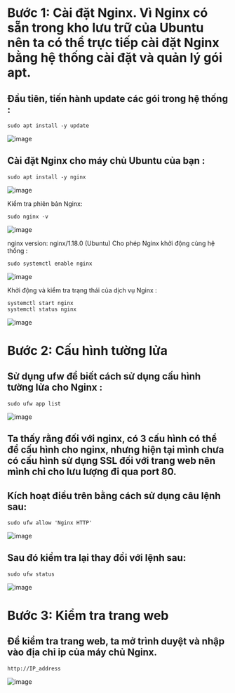 # Bước 1: Cài đặt Nginx. Vì Nginx có sẵn trong kho lưu trữ của Ubuntu nên ta có thể trực tiếp cài đặt Nginx bằng hệ thống cài đặt và quản lý gói apt.
## Đầu tiên, tiến hành update các gói trong hệ thống :

`sudo apt install -y update`

![image](https://user-images.githubusercontent.com/110179869/191151628-18f418af-0503-4461-97e7-ba6e17beeaf9.png)

## Cài đặt Nginx cho máy chủ Ubuntu của bạn :

`sudo apt install -y nginx`

![image](https://user-images.githubusercontent.com/110179869/191151709-76096435-88f9-42f5-bfbe-84edbe87e13b.png)

Kiểm tra phiên bản Nginx:

`sudo nginx -v`

![image](https://user-images.githubusercontent.com/110179869/191151774-4dec190f-450b-442b-abf9-4493afc0d5c6.png)

nginx version: nginx/1.18.0 (Ubuntu)
Cho phép Nginx khởi động cùng hệ thống :

`sudo systemctl enable nginx`

![image](https://user-images.githubusercontent.com/110179869/191151860-42057a74-07b0-44d1-a802-2d429c3088f6.png)

Khởi động và kiểm tra trạng thái của dịch vụ Nginx :
```
systemctl start nginx 
systemctl status nginx
```
![image](https://user-images.githubusercontent.com/110179869/191151952-f886896d-6412-42a8-8416-afaa1821b669.png)

# Bước 2: Cấu hình tường lửa
## Sử dụng ufw để biết cách sử dụng cấu hình tường lửa cho Nginx :

`sudo ufw app list `

![image](https://user-images.githubusercontent.com/110179869/191152329-453729e0-12c6-475d-845e-5658ce0a800a.png)

## Ta thấy rằng đối với nginx, có 3 cấu hình có thể để cấu hình cho nginx, nhưng hiện tại mình chưa có cấu hình sử dụng SSL đối với trang web nên mình chỉ cho lưu lượng đi qua port 80.

## Kích hoạt điều trên bằng cách sử dụng câu lệnh sau:

`sudo ufw allow 'Nginx HTTP'`

![image](https://user-images.githubusercontent.com/110179869/191152470-697f5657-56ec-4f84-875d-b3668b3e4a34.png)

## Sau đó kiểm tra lại thay đổi với lệnh sau:

`sudo ufw status`

![image](https://user-images.githubusercontent.com/110179869/191152552-370e878d-4781-430f-b254-87d3e83bd626.png)

# Bước 3: Kiểm tra trang web
## Để kiểm tra trang web, ta mở trình duyệt và nhập vào địa chỉ ip của máy chủ Nginx.
``` http://IP_address ```

![image](https://user-images.githubusercontent.com/110179869/191152700-9c473227-fb1b-4229-8c35-e244ed7a4c9d.png)
